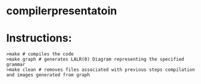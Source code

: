 # compilerpresentatoin
# Instructions: #

```
>make # compiles the code
>make graph # generates LALR(0) Diagram representing the specified grammar
>make clean # removes files associated with previous steps compilation and images generated from graph
```
